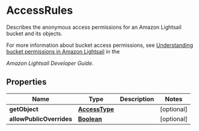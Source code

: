 

# AccessRules

<p>Describes the anonymous access permissions for an Amazon Lightsail bucket and its objects.</p> <p>For more information about bucket access permissions, see <a href=\"https://lightsail.aws.amazon.com/ls/docs/en_us/articles/amazon-lightsail-understanding-bucket-permissions\">Understanding bucket permissions in Amazon Lightsail</a> in the </p> <p> <i>Amazon Lightsail Developer Guide</i>.</p>

## Properties

| Name | Type | Description | Notes |
|------------ | ------------- | ------------- | -------------|
|**getObject** | [**AccessType**](AccessType.md) |  |  [optional] |
|**allowPublicOverrides** | [**Boolean**](Boolean.md) |  |  [optional] |



